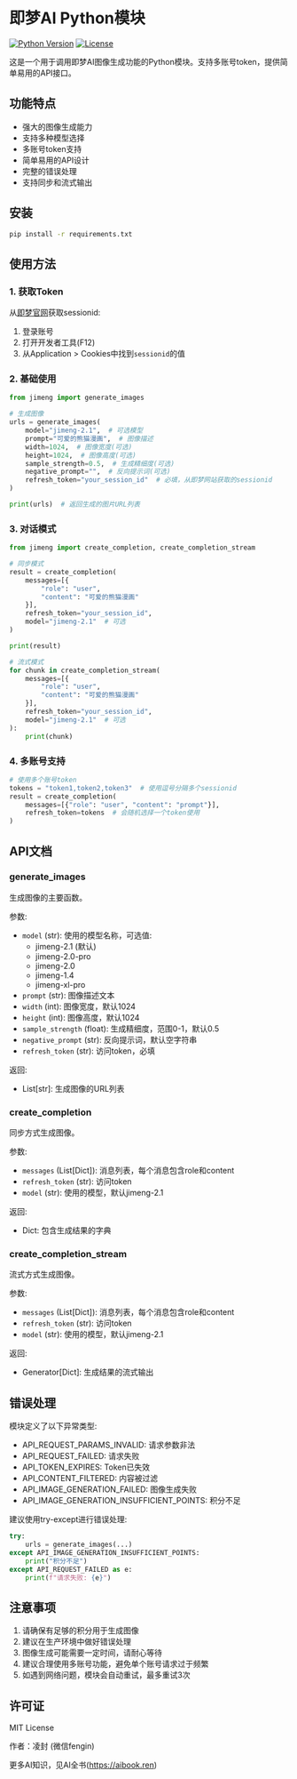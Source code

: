 # 即梦AI Python模块

[![Python Version](https://img.shields.io/badge/python-3.7%2B-blue)]()
[![License](https://img.shields.io/badge/license-MIT-green)]()

这是一个用于调用即梦AI图像生成功能的Python模块。支持多账号token，提供简单易用的API接口。

## 功能特点

- 强大的图像生成能力
- 支持多种模型选择
- 多账号token支持
- 简单易用的API设计
- 完整的错误处理
- 支持同步和流式输出

## 安装

```bash
pip install -r requirements.txt
```

## 使用方法

### 1. 获取Token

从[即梦官网](https://jimeng.jianying.com/)获取sessionid:
1. 登录账号
2. 打开开发者工具(F12)
3. 从Application > Cookies中找到`sessionid`的值

### 2. 基础使用

```python
from jimeng import generate_images

# 生成图像
urls = generate_images(
    model="jimeng-2.1",  # 可选模型
    prompt="可爱的熊猫漫画",  # 图像描述
    width=1024,  # 图像宽度(可选)
    height=1024,  # 图像高度(可选)
    sample_strength=0.5,  # 生成精细度(可选)
    negative_prompt="",  # 反向提示词(可选)
    refresh_token="your_session_id"  # 必填，从即梦网站获取的sessionid
)

print(urls)  # 返回生成的图片URL列表
```

### 3. 对话模式

```python
from jimeng import create_completion, create_completion_stream

# 同步模式
result = create_completion(
    messages=[{
        "role": "user",
        "content": "可爱的熊猫漫画"
    }],
    refresh_token="your_session_id",
    model="jimeng-2.1"  # 可选
)

print(result)

# 流式模式
for chunk in create_completion_stream(
    messages=[{
        "role": "user",
        "content": "可爱的熊猫漫画"
    }],
    refresh_token="your_session_id",
    model="jimeng-2.1"  # 可选
):
    print(chunk)
```

### 4. 多账号支持

```python
# 使用多个账号token
tokens = "token1,token2,token3"  # 使用逗号分隔多个sessionid
result = create_completion(
    messages=[{"role": "user", "content": "prompt"}],
    refresh_token=tokens  # 会随机选择一个token使用
)
```

## API文档

### generate_images

生成图像的主要函数。

参数:
- `model` (str): 使用的模型名称，可选值:
  - jimeng-2.1 (默认)
  - jimeng-2.0-pro
  - jimeng-2.0
  - jimeng-1.4
  - jimeng-xl-pro
- `prompt` (str): 图像描述文本
- `width` (int): 图像宽度，默认1024
- `height` (int): 图像高度，默认1024
- `sample_strength` (float): 生成精细度，范围0-1，默认0.5
- `negative_prompt` (str): 反向提示词，默认空字符串
- `refresh_token` (str): 访问token，必填

返回:
- List[str]: 生成图像的URL列表

### create_completion

同步方式生成图像。

参数:
- `messages` (List[Dict]): 消息列表，每个消息包含role和content
- `refresh_token` (str): 访问token
- `model` (str): 使用的模型，默认jimeng-2.1

返回:
- Dict: 包含生成结果的字典

### create_completion_stream

流式方式生成图像。

参数:
- `messages` (List[Dict]): 消息列表，每个消息包含role和content
- `refresh_token` (str): 访问token
- `model` (str): 使用的模型，默认jimeng-2.1

返回:
- Generator[Dict]: 生成结果的流式输出

## 错误处理

模块定义了以下异常类型:
- API_REQUEST_PARAMS_INVALID: 请求参数非法
- API_REQUEST_FAILED: 请求失败
- API_TOKEN_EXPIRES: Token已失效
- API_CONTENT_FILTERED: 内容被过滤
- API_IMAGE_GENERATION_FAILED: 图像生成失败
- API_IMAGE_GENERATION_INSUFFICIENT_POINTS: 积分不足

建议使用try-except进行错误处理:

```python
try:
    urls = generate_images(...)
except API_IMAGE_GENERATION_INSUFFICIENT_POINTS:
    print("积分不足")
except API_REQUEST_FAILED as e:
    print(f"请求失败: {e}")
```

## 注意事项

1. 请确保有足够的积分用于生成图像
2. 建议在生产环境中做好错误处理
3. 图像生成可能需要一定时间，请耐心等待
4. 建议合理使用多账号功能，避免单个账号请求过于频繁
5. 如遇到网络问题，模块会自动重试，最多重试3次

## 许可证

MIT License 

作者：凌封 (微信fengin)

更多AI知识，见AI全书(https://aibook.ren)